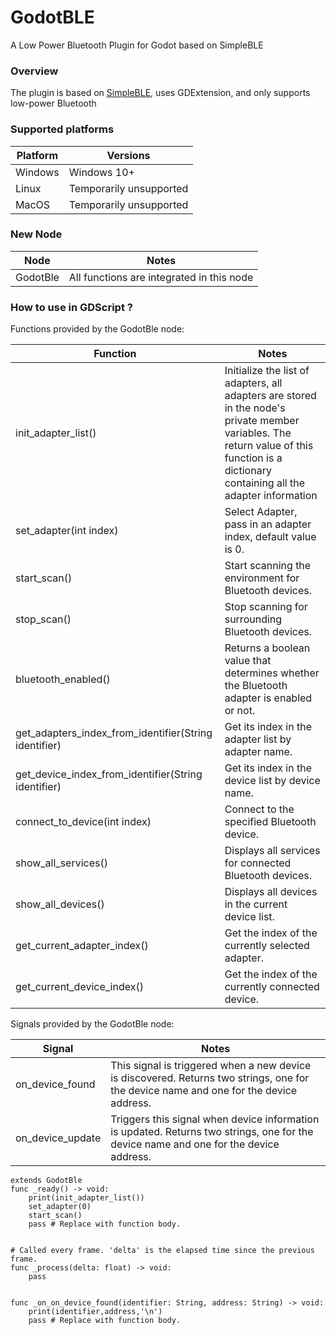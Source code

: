 # GodotBLE

A Low Power Bluetooth Plugin for Godot based on SimpleBLE

### Overview

The plugin is based on [SimpleBLE](https://github.com/OpenBluetoothToolbox/SimpleBLE), uses GDExtension, and only supports low-power Bluetooth

### Supported platforms

| Platform | Versions                |
| -------- | ----------------------- |
| Windows  | Windows 10+             |
| Linux    | Temporarily unsupported |
| MacOS    | Temporarily unsupported |

### New Node

| Node     | Notes                                     |
| -------- | ----------------------------------------- |
| GodotBle | All functions are integrated in this node |

### How to use in GDScript ?

Functions provided by the GodotBle node: 

| Function                                              | Notes                                                                                                                                                                                     |
| ----------------------------------------------------- | ----------------------------------------------------------------------------------------------------------------------------------------------------------------------------------------- |
| init_adapter_list()                                   | Initialize the list of adapters, all adapters are stored in the node's private member variables. The return value of this function is a dictionary containing all the adapter information |
| set_adapter(int index)                                | Select Adapter, pass in an adapter index, default value is 0.                                                                                                                             |
| start_scan()                                          | Start scanning the environment for Bluetooth devices.                                                                                                                                     |
| stop_scan()                                           | Stop scanning for surrounding Bluetooth devices.                                                                                                                                          |
| bluetooth_enabled()                                   | Returns a boolean value that determines whether the Bluetooth adapter is enabled or not.                                                                                                  |
| get_adapters_index_from_identifier(String identifier) | Get its index in the adapter list by adapter name.                                                                                                                                        |
| get_device_index_from_identifier(String identifier)   | Get its index in the device list by device name.                                                                                                                                          |
| connect_to_device(int index)                          | Connect to the specified Bluetooth device.                                                                                                                                                |
| show_all_services()                                   | Displays all services for connected Bluetooth devices.                                                                                                                                    |
| show_all_devices()                                    | Displays all devices in the current device list.                                                                                                                                          |
| get_current_adapter_index()                           | Get the index of the currently selected adapter.                                                                                                                                          |
| get_current_device_index()                            | Get the index of the currently connected device.                                                                                                                                          |

Signals provided by the GodotBle node: 

| Signal           | Notes                                                                                                                                  |
| ---------------- | -------------------------------------------------------------------------------------------------------------------------------------- |
| on_device_found  | This signal is triggered when a new device is discovered. Returns two strings, one for the device name and one for the device address. |
| on_device_update | Triggers this signal when device information is updated. Returns two strings, one for the device name and one for the device address.  |

```gdscript
extends GodotBle
func _ready() -> void:
    print(init_adapter_list())
    set_adapter(0)
    start_scan()
    pass # Replace with function body.


# Called every frame. 'delta' is the elapsed time since the previous frame.
func _process(delta: float) -> void:
    pass


func _on_on_device_found(identifier: String, address: String) -> void:
    print(identifier,address,'\n')
    pass # Replace with function body.
```